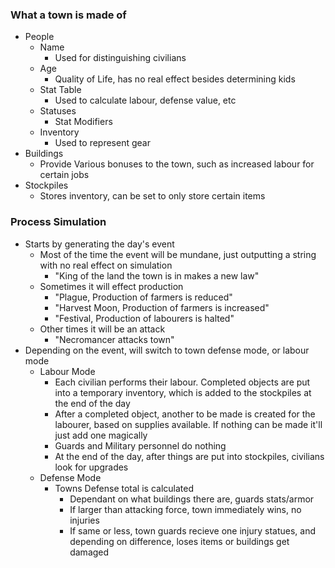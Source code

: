 ### What a town is made of
* People
    * Name
        * Used for distinguishing civilians
    * Age
        * Quality of Life, has no real effect besides determining kids
    * Stat Table
        * Used to calculate labour, defense value, etc
    * Statuses
        * Stat Modifiers
    * Inventory
        * Used to represent gear
* Buildings
    * Provide Various bonuses to the town, such as increased labour for certain  jobs
* Stockpiles
    * Stores inventory, can be set to only store certain items

### Process Simulation
* Starts by generating the day's event
    * Most of the time the event will be mundane, just outputting a string with no real effect on simulation
        * "King of the land the town is in makes a new law"
    * Sometimes it will effect production
        * "Plague, Production of farmers is reduced"
        * "Harvest Moon, Production of farmers is increased"
        * "Festival, Production of labourers is halted"
    * Other times it will be an attack
        * "Necromancer attacks town"
* Depending on the event, will switch to town defense mode, or labour mode
    * Labour Mode
        * Each civilian performs their labour. Completed objects are put into a temporary inventory, which is added to the stockpiles at the end of the day
        * After a completed object, another to be made is created for the labourer, based on supplies available. If nothing can be made it'll just add one magically
        * Guards and Military personnel do nothing
        * At the end of the day, after things are put into stockpiles, civilians look for upgrades
    * Defense Mode
        * Towns Defense total is calculated
            * Dependant on what buildings there are, guards stats/armor
            * If larger than attacking force, town immediately wins, no injuries
            * If same or less, town guards recieve one injury statues, and depending on difference, loses items or buildings get damaged
